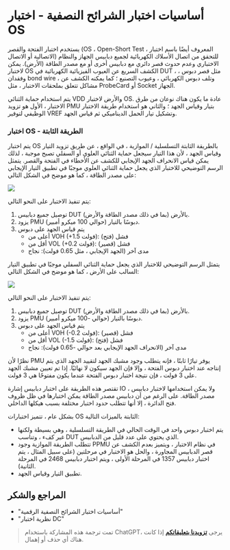 # أساسيات اختبار الشرائح النصفية - اختبار OS

يستخدم اختبار الفتحة والقصر (OS ، Open-Short Test ، المعروف أيضًا باسم اختبار الاتصالية أو الاتصال) للتحقق من اتصال الأسلاك الكهربائية لجميع دبابيس الجهاز والنظام الاختباري وعدم حدوث قصر دائري مع دبابيس أخرى أو مع مصدر الطاقة (الأرض). يمكن لاختبار OS الكشف السريع عن العيوب الفيزيائية الكهربائية في DUT ، مثل قصر دبوس ، وفقدان bond wire ، وتلف دبوس الكهربائي ، وعيوب التصنيع ؛ كما يمكنه الكشف عن مشاكل تتعلق بملحقات الاختبار ، مثل ProbeCard أو Socket الجهاز.

يتم استخدام حماية الثنائي VDD والأرض لاختبار OS. عادة ما يكون هناك نوعان من طرق الاختبار ، الأول هو تزويد PMU بتيار وقياس الجهد ؛ والثاني هو استخدام طريقة الاختبار الوظيفي لتوفير VREF وتشكيل تيار الحمل الديناميكي ثم قياس الجهد.

### اختبار OS - الطريقة الثابتة

يتم اختبار OS بالطريقة الثابتة التسلسلية / الموازية ، في الواقع ، عن طريق تزويد التيار وقياس الجهد ، لأن هذا التيار سيجعل حماية الثنائي العلوي أو السفلي تصبح موجبة ، لذلك يمكن قياس الانحراف الجهد الإيجابي للكشف عن الأخطاء في الفتحة والقصر. يتمثل الرسم التوضيحي للاختبار الذي يجعل حماية الثنائي العلوي موجبًا في تطبيق التيار الإيجابي على مصدر الطاقة ، كما هو موضح في الشكل التالي:

![](https://wiki-media-1253965369.cos.ap-guangzhou.myqcloud.com/img/20220805165031.png)

يتم تنفيذ الاختبار على النحو التالي:

1. توصيل جميع دبابيس DUT (بما في ذلك مصدر الطاقة والأرض) بالأرض.
2. يزود PMU دبوسًا بالتيار (حوالي 100 ميكرو أمبير).
3. يتم قياس الجهد على دبوس
   - أعلى من VOH (+1.5 فولت): فشل (فتح)
   - أقل من VOL (+0.2 فولت): فشل (قصير)
   - مدى آخر (الجهد الإيجابي ، مثل 0.65 فولت): نجاح

يتمثل الرسم التوضيحي للاختبار الذي يجعل حماية الثنائي السفلي موجبًا في تطبيق التيار السالب على الأرض ، كما هو موضح في الشكل التالي:

![](https://wiki-media-1253965369.cos.ap-guangzhou.myqcloud.com/img/20220728142155.png)

يتم تنفيذ الاختبار على النحو التالي:

1. توصيل جميع دبابيس DUT (بما في ذلك مصدر الطاقة والأرض) بالأرض.
2. يزود PMU دبوسًا بالتيار (حوالي -100 ميكرو أمبير).
3. يتم قياس الجهد على دبوس
   - أعلى من VOH (-0.2 فولت): فشل (قصير)
   - أقل من VOL (-1.5 فولت): فشل (فتح)
   - مدى آخر (الانحراف الجهد الإيجابي بعد حوالي -0.65 فولت): نجاح

نظرًا لأن PMU يوفر تيارًا ثابتًا ، فإنه يتطلب وجود مشبك الجهد لتقييد الجهد الذي يتم إنتاجه عند اختبار دبوس الفتحة ، وإلا فإن الجهد سيكون لا نهائيًا. إذا تم تعيين مشبك الجهد على 3 فولت ، فإن نتيجة اختبار دبوس الفتحة عندما يكون مفتوحًا هي 3 فولت.

تقتصر هذه الطريقة على اختبار دبابيس إشارة IO ، ولا يمكن استخدامها لاختبار دبابيس مصدر الطاقة. على الرغم من أن دبابيس مصدر الطاقة يمكن اختبارها في ظل ظروف فتح الدائرة ، إلا أنها تتطلب حدود اختبار مختلفة بسبب هيكلها الداخلي.

بشكل عام ، تتميز اختبارات OS الثابتة بالميزات التالية:

- يتم اختبار دبوس واحد في الوقت الحالي في الطريقة التسلسلية ، وهي بسيطة ولكنها غير كفء ، وتناسب DUT الذي يحتوي على عدد قليل من الدبابيس.
- تتطلب الطريقة الموازية وجود PPMU في نظام الاختبار ، ويتميز بعدم الكشف عن قصر الدبابيس المجاورة ، والحل هو الاختبار في مرحلتين (على سبيل المثال ، يتم اختبار دبابيس 1357 في المرحلة الأولى ، ويتم اختبار دبابيس 2468 في المرحلة الثانية).
- تطبيق التيار وقياس الجهد.

## المراجع والشكر

- "أساسيات اختبار الشرائح النصفية الرقمية"
- "نظرية اختبار DC"

> تمت ترجمة هذه المشاركة باستخدام ChatGPT، يرجى [**تزويدنا بتعليقاتكم**](https://github.com/linyuxuanlin/Wiki_MkDocs/issues/new) إذا كانت هناك أي حذف أو إهمال.